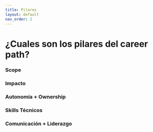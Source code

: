 ```yaml
---
title: Pilares
layout: default
nav_order: 2
---
```


# ¿Cuales son los pilares del career path?

### Scope

### Impacto

### Autonomía + Ownership

### Skills Técnicos

### Comunicación + Liderazgo